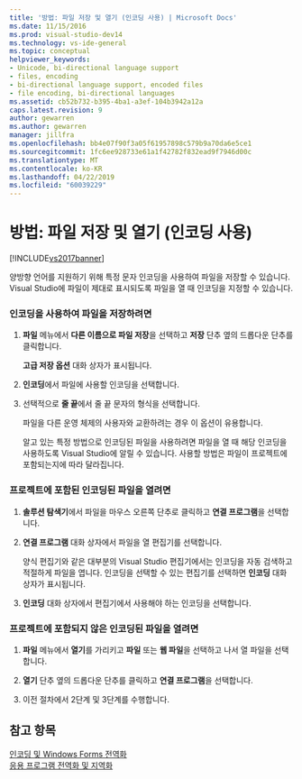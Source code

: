 ```yaml
---
title: '방법: 파일 저장 및 열기 (인코딩 사용) | Microsoft Docs'
ms.date: 11/15/2016
ms.prod: visual-studio-dev14
ms.technology: vs-ide-general
ms.topic: conceptual
helpviewer_keywords:
- Unicode, bi-directional language support
- files, encoding
- bi-directional language support, encoded files
- file encoding, bi-directional languages
ms.assetid: cb52b732-b395-4ba1-a3ef-104b3942a12a
caps.latest.revision: 9
author: gewarren
ms.author: gewarren
manager: jillfra
ms.openlocfilehash: bb4e07f90f3a05f61957898c579b9a70da6e5ce1
ms.sourcegitcommit: 1fc6ee928733e61a1f42782f832ead9f7946d00c
ms.translationtype: MT
ms.contentlocale: ko-KR
ms.lasthandoff: 04/22/2019
ms.locfileid: "60039229"
---
```

# <a name="how-to-save-and-open-files-with-encoding"></a>방법: 파일 저장 및 열기 (인코딩 사용)
[!INCLUDE[vs2017banner](../includes/vs2017banner.md)]

양방향 언어를 지원하기 위해 특정 문자 인코딩을 사용하여 파일을 저장할 수 있습니다. Visual Studio에 파일이 제대로 표시되도록 파일을 열 때 인코딩을 지정할 수 있습니다.  
  
### <a name="to-save-a-file-with-encoding"></a>인코딩을 사용하여 파일을 저장하려면  
  
1. **파일** 메뉴에서 **다른 이름으로 파일 저장**을 선택하고 **저장** 단추 옆의 드롭다운 단추를 클릭합니다.  
  
     **고급 저장 옵션** 대화 상자가 표시됩니다.  
  
2. **인코딩**에서 파일에 사용할 인코딩을 선택합니다.  
  
3. 선택적으로 **줄 끝**에서 줄 끝 문자의 형식을 선택합니다.  
  
     파일을 다른 운영 체제의 사용자와 교환하려는 경우 이 옵션이 유용합니다.  
  
     알고 있는 특정 방법으로 인코딩된 파일을 사용하려면 파일을 열 때 해당 인코딩을 사용하도록 Visual Studio에 알릴 수 있습니다. 사용할 방법은 파일이 프로젝트에 포함되는지에 따라 달라집니다.  
  
### <a name="to-open-an-encoded-file-that-is-part-of-a-project"></a>프로젝트에 포함된 인코딩된 파일을 열려면  
  
1. **솔루션 탐색기**에서 파일을 마우스 오른쪽 단추로 클릭하고 **연결 프로그램**을 선택합니다.  
  
2. **연결 프로그램** 대화 상자에서 파일을 열 편집기를 선택합니다.  
  
     양식 편집기와 같은 대부분의 Visual Studio 편집기에서는 인코딩을 자동 검색하고 적절하게 파일을 엽니다. 인코딩을 선택할 수 있는 편집기를 선택하면 **인코딩** 대화 상자가 표시됩니다.  
  
3. **인코딩** 대화 상자에서 편집기에서 사용해야 하는 인코딩을 선택합니다.  
  
### <a name="to-open-an-encoded-file-that-is-not-part-of-a-project"></a>프로젝트에 포함되지 않은 인코딩된 파일을 열려면  
  
1. **파일** 메뉴에서 **열기**를 가리키고 **파일** 또는 **웹 파일**을 선택하고 나서 열 파일을 선택합니다.  
  
2. **열기** 단추 옆의 드롭다운 단추를 클릭하고 **연결 프로그램**을 선택합니다.  
  
3. 이전 절차에서 2단계 및 3단계를 수행합니다.  
  
## <a name="see-also"></a>참고 항목  
 [인코딩 및 Windows Forms 전역화](http://msdn.microsoft.com/library/22e8965d-a712-42b3-8167-3ee346bd70f9)   
 [응용 프로그램 전역화 및 지역화](../ide/globalizing-and-localizing-applications.md)

